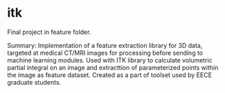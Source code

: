 itk
===

Final project in feature folder.

Summary: Implementation of a feature extraction library for 3D data, targeted at medical CT/MRI images for processing before sending to machine learning modules. Used with ITK library to calculate volumetric partial integral on an image and extracttion of parameterized points within the image as feature dataset. Created as a part of toolset used by EECE graduate students.

